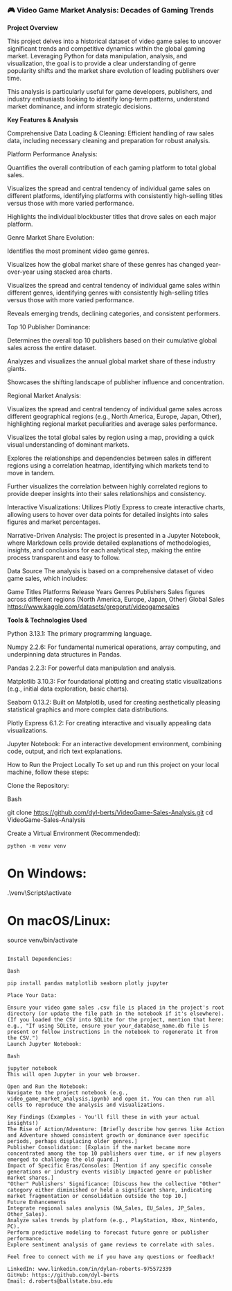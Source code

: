 ### 🎮 Video Game Market Analysis: Decades of Gaming Trends

**Project Overview**

This project delves into a historical dataset of video game sales to uncover significant trends and competitive dynamics within the global gaming market. Leveraging Python for data manipulation, analysis, and visualization, the goal is to provide a clear understanding of genre popularity shifts and the market share evolution of leading publishers over time.

This analysis is particularly useful for game developers, publishers, and industry enthusiasts looking to identify long-term patterns, understand market dominance, and inform strategic decisions.

**Key Features & Analysis**

Comprehensive Data Loading & Cleaning: Efficient handling of raw sales data, including necessary cleaning and preparation for robust analysis.

Platform Performance Analysis:

Quantifies the overall contribution of each gaming platform to total global sales.

Visualizes the spread and central tendency of individual game sales on different platforms, identifying platforms with consistently high-selling titles versus those with more varied performance.

Highlights the individual blockbuster titles that drove sales on each major platform.

Genre Market Share Evolution:

Identifies the most prominent video game genres.

Visualizes how the global market share of these genres has changed year-over-year using stacked area charts.

Visualizes the spread and central tendency of individual game sales within different genres, identifying genres with consistently high-selling titles versus those with more varied performance.

Reveals emerging trends, declining categories, and consistent performers.

Top 10 Publisher Dominance:

Determines the overall top 10 publishers based on their cumulative global sales across the entire dataset.

Analyzes and visualizes the annual global market share of these industry giants.

Showcases the shifting landscape of publisher influence and concentration.

Regional Market Analysis:

Visualizes the spread and central tendency of individual game sales across different geographical regions (e.g., North America, Europe, Japan, Other), highlighting regional market peculiarities and average sales performance.

Visualizes the total global sales by region using a map, providing a quick visual understanding of dominant markets.

Explores the relationships and dependencies between sales in different regions using a correlation heatmap, identifying which markets tend to move in tandem.

Further visualizes the correlation between highly correlated regions to provide deeper insights into their sales relationships and consistency.

Interactive Visualizations: Utilizes Plotly Express to create interactive charts, allowing users to hover over data points for detailed insights into sales figures and market percentages.

Narrative-Driven Analysis: The project is presented in a Jupyter Notebook, where Markdown cells provide detailed explanations of methodologies, insights, and conclusions for each analytical step, making the entire process transparent and easy to follow.

Data Source
The analysis is based on a comprehensive dataset of video game sales, which includes:

Game Titles
Platforms
Release Years
Genres
Publishers
Sales figures across different regions (North America, Europe, Japan, Other)
Global Sales
https://www.kaggle.com/datasets/gregorut/videogamesales


**Tools & Technologies Used**

Python 3.13.1: The primary programming language.

Numpy 2.2.6: For fundamental numerical operations, array computing, and underpinning data structures in Pandas.

Pandas 2.2.3: For powerful data manipulation and analysis.

Matplotlib 3.10.3: For foundational plotting and creating static visualizations (e.g., initial data exploration, basic charts).

Seaborn 0.13.2: Built on Matplotlib, used for creating aesthetically pleasing statistical graphics and more complex data distributions.

Plotly Express 6.1.2: For creating interactive and visually appealing data visualizations.

Jupyter Notebook: For an interactive development environment, combining code, output, and rich text explanations.


How to Run the Project Locally
To set up and run this project on your local machine, follow these steps:

Clone the Repository:

Bash

git clone https://github.com/dyl-berts/VideoGame-Sales-Analysis.git
cd VideoGame-Sales-Analysis

Create a Virtual Environment (Recommended):

    python -m venv venv
# On Windows:
.\venv\Scripts\activate
# On macOS/Linux:
source venv/bin/activate
```

Install Dependencies:

Bash

pip install pandas matplotlib seaborn plotly jupyter

Place Your Data:

Ensure your video game sales .csv file is placed in the project's root directory (or update the file path in the notebook if it's elsewhere).
(If you loaded the CSV into SQLite for the project, mention that here: e.g., "If using SQLite, ensure your your_database_name.db file is present or follow instructions in the notebook to regenerate it from the CSV.")
Launch Jupyter Notebook:

Bash

jupyter notebook
This will open Jupyter in your web browser.

Open and Run the Notebook:
Navigate to the project notebook (e.g., video_game_market_analysis.ipynb) and open it. You can then run all cells to reproduce the analysis and visualizations.

Key Findings (Examples - You'll fill these in with your actual insights!)
The Rise of Action/Adventure: [Briefly describe how genres like Action and Adventure showed consistent growth or dominance over specific periods, perhaps displacing older genres.]
Publisher Consolidation: [Explain if the market became more concentrated among the top 10 publishers over time, or if new players emerged to challenge the old guard.]
Impact of Specific Eras/Consoles: [Mention if any specific console generations or industry events visibly impacted genre or publisher market shares.]
"Other" Publishers' Significance: [Discuss how the collective "Other" category either diminished or held a significant share, indicating market fragmentation or consolidation outside the top 10.]
Future Enhancements
Integrate regional sales analysis (NA_Sales, EU_Sales, JP_Sales, Other_Sales).
Analyze sales trends by platform (e.g., PlayStation, Xbox, Nintendo, PC).
Perform predictive modeling to forecast future genre or publisher performance.
Explore sentiment analysis of game reviews to correlate with sales.

Feel free to connect with me if you have any questions or feedback!

LinkedIn: www.linkedin.com/in/dylan-roberts-975572339
GitHub: https://github.com/dyl-berts
Email: d.roberts@ballstate.bsu.edu